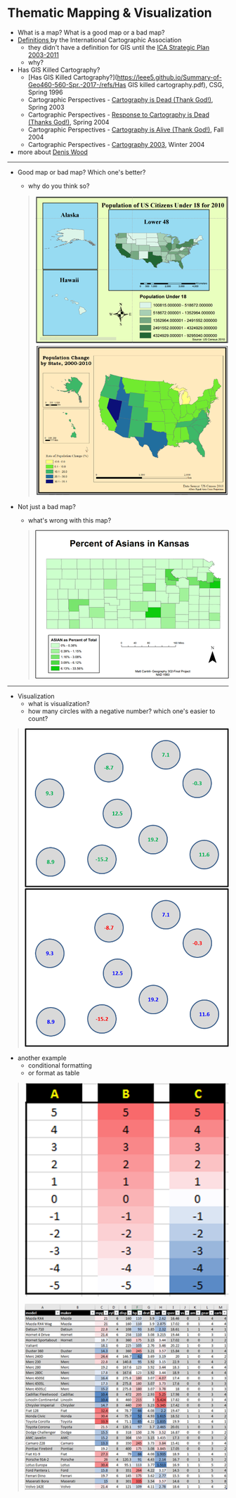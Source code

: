 # Thematic Mapping & Visualization

* What is a map? What is a good map or a bad map?
* [Definitions ](http://icaci.org/mission/)by the International Cartographic Association
  * they didn't have a definition for GIS until the [ICA Strategic Plan 2003-2011](http://icaci.org/files/documents/reference_docs/ICA_Strategic_Plan_2003-2011.pdf)
  * why?
* Has GIS Killed Cartography?
  * [Has GIS Killed Cartography?](https://leee5.github.io/Summary-of-Geo460-560-Spr.-2017-/refs/Has GIS killed cartography.pdf), CSG, Spring 1996
  * Cartographic Perspectives - [Cartography is Dead \(Thank God!\)](https://leee5.github.io/Summary-of-Geo460-560-Spr.-2017-/refs/CartographyIsDead%28DennisWood%29.pdf), Spring 2003
  * Cartographic Perspectives - [Response to Cartography is Dead \(Thanks God!\)](https://leee5.github.io/Summary-of-Geo460-560-Spr.-2017-/refs/ResponseToCartoIsDead.pdf), Spring 2004
  * Cartographic Perspectives - [Cartography is Alive \(Thank God!\)](https://leee5.github.io/Summary-of-Geo460-560-Spr.-2017-/refs/CartoIsAlive.pdf), Fall 2004
  * Cartographic Perspectives - [Cartography 2003](https://leee5.github.io/Summary-of-Geo460-560-Spr.-2017-/refs/Cartography2003.pdf), Winter 2004
* more about [Denis Wood](http://www.deniswood.net/home.htm)

---

* Good map or bad map? Which one's better?

  * why do you think so?

  > ![](/ThematicMapping-Viz.md/badMap.png)![](/ThematicMapping-Viz.md/goodMap.png)

* Not just a bad map?

  * what's wrong with this map?

  > ![](/ThematicMapping-Viz.md/wrongMap.png)

---

* Visualization
  * what is visualization?
  * how many circles with a negative number? which one's easier to count?

> ![](/ThematicMapping-Viz.md/beforeViz.png)![](/ThematicMapping-Viz.md/afterViz.png)

* another example
  * conditional formatting
  * or format as table

> ![](/ThematicMapping-Viz.md/excelViz.png)
>
> ![](/ThematicMapping-Viz.md/excelTblViz.png)



